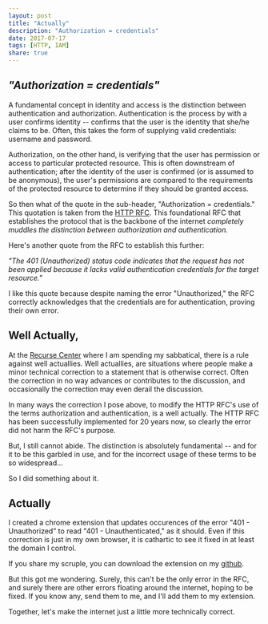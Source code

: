 ```yaml
---
layout: post
title: "Actually"
description: "Authorization = credentials"
date: 2017-07-17
tags: [HTTP, IAM]
share: true
---
```


## *"Authorization = credentials"*

A fundamental concept in identity and access is the distinction between authentication and authorization.  Authentication is the process by with a user confirms identity -- confirms that the user is the identity that she/he claims to be. Often, this takes the form of supplying valid credentials: username and password.  

Authorization, on the other hand, is verifying that the user has permission or access to particular protected resource.  This is often downstream of authentication; after the identity of the user is confirmed (or is assumed to be anonymous), the user's permissions are compared to the requirements of the protected resource to determine if they should be granted access.  

So then what of the quote in the sub-header, "Authorization = credentials."  This quotation is taken from the [HTTP RFC](https://tools.ietf.org/html/rfc7235#section-4.2).  This foundational RFC that establishes the protocol that is the backbone of the internet *completely muddles the distinction between authorization and authentication.*  

Here's another quote from the RFC to establish this further:  

*"The 401 (Unauthorized) status code indicates that the request has not
   been applied because it lacks valid authentication credentials for
   the target resource."*
   
I like this quote because despite naming the error "Unauthorized," the RFC correctly acknowledges that the credentials are for authentication, proving their own error.  

## Well Actually,

At the [Recurse Center](https://www.recurse.com/) where I am spending my sabbatical, there is a rule against well actuallies.  Well actuallies, are situations where people make a minor technical correction to a statement that is otherwise correct.  Often the correction in no way advances or contributes to the discussion, and occasionally the correction may even derail the discussion.  

In many ways the correction I pose above, to modify the HTTP RFC's use of the terms authorization and authentication, is a well actually.  The HTTP RFC has been successfully implemented for 20 years now, so clearly the error did not harm the RFC's purpose.  

But, I still cannot abide.  The distinction is absolutely fundamental --  and for it to be this garbled in use, and for the incorrect usage of these terms to be so widespread...

So I did something about it.  

## Actually

I created a chrome extension that updates occurences of the error "401 - Unauthorized" to read "401 - Unauthenticated," as it should.  Even if this correction is just in my own browser, it is cathartic to see it fixed in at least the domain I control. 

If you share my scruple, you can download the extension on my [github](https://github.com/nikhithn/Actually).  

But this got me wondering.  Surely, this can't be the only error in the RFC, and surely there are other errors floating around the internet, hoping to be fixed.  If you know any, send them to me, and I'll add them to my extension.  

Together, let's make the internet just a little more technically correct.  
